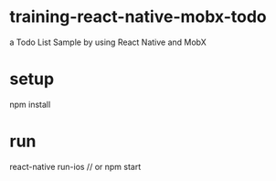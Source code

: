 # training-react-native-mobx-todo
  a Todo List Sample by using React Native and MobX

# setup
npm install

# run
react-native run-ios
// or
npm start







